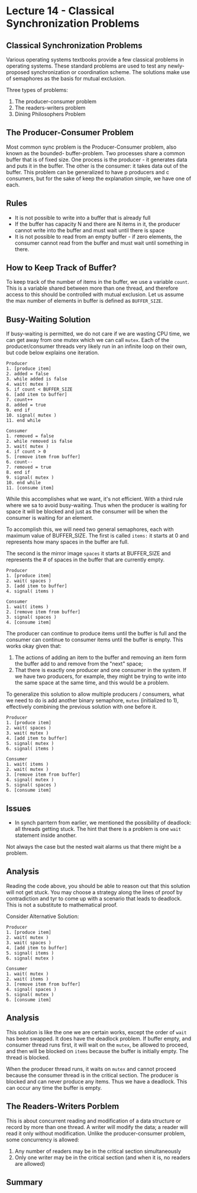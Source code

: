 # Lecture 14 - Classical Synchronization Problems

## Classical Synchronization Problems

Various operating systems textbooks provide a few classical problems in operating systems.
These standard problems are used to test any newly-proposed synchronization or coordination scheme.
The solutions make use of semaphores as the basis for mutual exclusion.

Three types of problems:
1. The producer-consumer problem
2. The readers-writers problem
3. Dining Philosophers Problem

## The Producer-Consumer Problem

Most common sync problem is the Producer-Consumer problem, also known as the bounded-
buffer-problem. Two processes share a common buffer that is of fixed size. One process
is the producer - it generates data and puts it in the buffer. The other is the consumer:
it takes data out of the buffer. This problem can be generalized to have p producers and c
consumers, but for the sake of keep the explanation simple, we have one of each.

## Rules

- It is not possible to write into a buffer that is already full
- If the buffer has capacity N and there are N items in it, the producer cannot
write into the buffer and must wait until there is space
- It is not possible to read from an empty buffer - if zero elements, the consumer
cannot read from the buffer and must wait until something in there.

## How to Keep Track of Buffer?
To keep track of the number of items in the buffer, we use a variable ```count```. This
is a variable shared between more than one thread, and therefore access to this should
be controlled with mutual exclusion. Let us assume the max number of elements in buffer
is defined as ```BUFFER_SIZE```.

## Busy-Waiting Solution

If busy-waiting is permitted, we do not care if we are wasting CPU time, we can get away from
one mutex which we can call ```mutex```. Each of the producer/consumer threads very likely run
in an infinite loop on their own, but code below explains one iteration.

```
Producer
1. [produce item]
2. added = false
3. while added is false
4. wait( mutex )
5. if count < BUFFER_SIZE
6. [add item to buffer]
7. count++
8. added = true
9. end if
10. signal( mutex )
11. end while

Consumer
1. removed = false
2. while removed is false
3. wait( mutex )
4. if count > 0
5. [remove item from buffer]
6. count--
7. removed = true
8. end if
9. signal( mutex )
10. end while
11. [consume item]
```

While this accomplishes what we want, it's not efficient. With a third rule where we sa
to avoid busy-waiting. Thus when the producer is waiting for space it will be blocked and
just as the consumer will be when the consumer is waiting for an element.

To accomplish this, we will need two general semaphores, each with maximum value of
BUFFER_SIZE. The first is called ```items:``` it starts at 0 and represents how many spaces
in the buffer are full.

The second is the mirror image ```spaces``` it starts at BUFFER_SIZE and represents the # of
spaces in the buffer that are currently empty.

```
Producer
1. [produce item]
2. wait( spaces )
3. [add item to buffer]
4. signal( items )

Consumer
1. wait( items )
2. [remove item from buffer]
3. signal( spaces )
4. [consume item]
```

The producer can continue to produce items until the buffer is full and the consumer can
continue to consumer items until the buffer is empty. This works okay given that:
1. The actions of adding an item to the buffer and removing an item form the buffer add
to and remove from the "next" space;
2. That there is exactly one producer and one consumer in the system. If we have two
producers, for example, they might be trying to write into the same space at the same time,
and this would be a problem.

To generalize this solution to allow multiple producers / consumers, what we need to do is
add another binary semaphore, ```mutex``` (initialized to 1), effectively combining the
previous solution with one before it.

```
Producer
1. [produce item]
2. wait( spaces )
3. wait( mutex )
4. [add item to buffer]
5. signal( mutex )
6. signal( items )

Consumer
1. wait( items )
2. wait( mutex )
3. [remove item from buffer]
4. signal( mutex )
5. signal( spaces )
6. [consume item]
```

## Issues

- In synch parrtern from earlier, we mentioned the possibility of deadlock: all threads
getting stuck. The hint that there is a problem is one ```wait``` statement inside another.

Not always the case but the nested wait alarms us that there might be a problem.

## Analysis

Reading the code above, you should be able to reason out that this solution will not get stuck.
You may choose a strategy along the lines of proof by contradiction and tyr to come up with
a scenario that leads to deadlock. This is not a substitute to mathematical proof.

Consider Alternative Solution:

```
Producer
1. [produce item]
2. wait( mutex )
3. wait( spaces )
4. [add item to buffer]
5. signal( items )
6. signal( mutex )

Consumer
1. wait( mutex )
2. wait( items )
3. [remove item from buffer]
4. signal( spaces )
5. signal( mutex )
6. [consume item]
```
## Analysis

This solution is like the one we are certain works, except the order of ```wait``` has been
swapped. It does have the deadlock problem. If buffer empty, and consumer thread runs first, it
will wait on the ```mutex```, be allowed to proceed, and then will be blocked on ```items```
because the buffer is initially empty. The thread is blocked.

When the producer thread runs, it waits on ```mutex``` and cannot proceed because the consumer
thread is in the critical section. The producer is blocked and can never produce any items.
Thus we have a deadlock. This can occur any time the buffer is empty.

## The Readers-Writers Porblem

This is about concurrent reading and modification of a data structure or record by more than
one thread. A writer will modify the data; a reader will read it only without modification.
Unlike the producer-consumer problem, some concurrency is allowed:

1. Any number of readers may be in the critical section simultaneously
2. Only one writer may be in the critical section (and when it is, no readers are allowed)

## Summary

